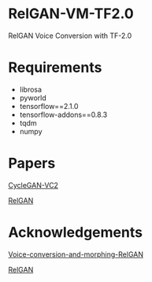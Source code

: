 # RelGAN-VM-TF2.0
RelGAN Voice Conversion with TF-2.0

# Requirements
- librosa
- pyworld
- tensorflow==2.1.0
- tensorflow-addons==0.8.3
- tqdm
- numpy

# Papers
[CycleGAN-VC2](http://www.kecl.ntt.co.jp/people/kaneko.takuhiro/projects/cyclegan-vc2/index.html)

[RelGAN](https://arxiv.org/abs/1908.07269)

# Acknowledgements
[Voice-conversion-and-morphing-RelGAN](https://github.com/itsuki8914/Voice-morphing-RelGAN)

[RelGAN](https://github.com/willylulu/RelGAN)
